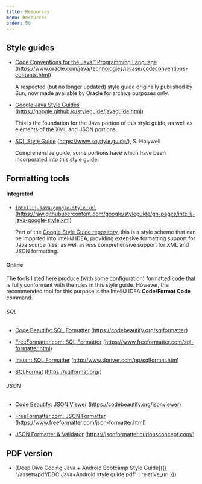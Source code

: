 ```yaml
---
title: Resources
menu: Resources
order: 50
---
```


## Style guides

* [Code Conventions for the Java&trade; Programming Language](https://www.oracle.com/java/technologies/javase/codeconventions-contents.html) (<https://www.oracle.com/java/technologies/javase/codeconventions-contents.html>)
    
    A respected (but no longer updated) style guide originally published by Sun, now made available by Oracle for archive purposes only. 
    
* [Google Java Style Guides](https://google.github.io/styleguide/javaguide.html) (<https://google.github.io/styleguide/javaguide.html>)

    This is the foundation for the Java portion of this style guide, as well as elements of the XML and JSON portions.

* [SQL Style Guide](https://www.sqlstyle.guide/) (<https://www.sqlstyle.guide/>), S. Holywell

    Comprehensive guide, some portions have which have been incorporated into this style guide.

## Formatting tools

#### Integrated

* [`intellij-java-google-style.xml`](https://raw.githubusercontent.com/google/styleguide/gh-pages/intellij-java-google-style.xml) (<https://raw.githubusercontent.com/google/styleguide/gh-pages/intellij-java-google-style.xml>)

    Part of the [Google Style Guide repository](https://github.com/google/styleguide), this is a style scheme that can be imported into IntelliJ IDEA, providing extensive formatting support for Java source files, as well as less comprehensive support for XML and JSON formatting.

#### Online

The tools listed here produce (with some configuration) formatted code that is fully conformant with the rules in this style guide. However, the recommended tool for this purpose is the IntelliJ IDEA **Code/Format Code** command.

###### SQL

* [Code Beautify: SQL Formatter](https://codebeautify.org/sqlformatter) (<https://codebeautify.org/sqlformatter>)

* [FreeFormatter.com: SQL Formatter](https://www.freeformatter.com/sql-formatter.html) (<https://www.freeformatter.com/sql-formatter.html>)

* [Instant SQL Formatter](http://www.dpriver.com/pp/sqlformat.htm) (<http://www.dpriver.com/pp/sqlformat.htm>)

* [SQLFormat](https://sqlformat.org/) (<https://sqlformat.org/>)

###### JSON

* [Code Beautify: JSON Viewer](https://codebeautify.org/jsonviewer) (<https://codebeautify.org/jsonviewer>)

* [FreeFormatter.com: JSON Formatter](https://www.freeformatter.com/json-formatter.html) (<https://www.freeformatter.com/json-formatter.html>)

* [JSON Formatter &amp; Validator](https://jsonformatter.curiousconcept.com/) (<https://jsonformatter.curiousconcept.com/>)

## PDF version

* [Deep Dive Coding Java + Android Bootcamp Style Guide]({{ "/assets/pdf/DDC Java+Android style guide.pdf" | relative_url }})